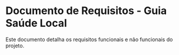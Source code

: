 # Documento de Requisitos - Guia Saúde Local

Este documento detalha os requisitos funcionais e não funcionais do projeto.

